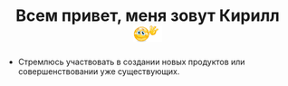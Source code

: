 <h1 align='center'>Всем привет, меня зовут Кирилл
  <img src='./hello.gif' height='30' />
</h1>
<ul>
  <li>
    <p>Стремлюсь участвовать в создании новых продуктов или совершенствовании уже существующих.</p>
  </li>
</ul>
